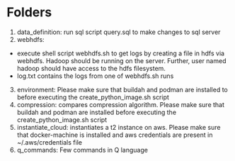 
  
  
# Folders
1. data_definition: run sql script query.sql to make changes to sql server
2. webhdfs: 
 - execute shell script webhdfs.sh to get logs by creating a file in hdfs via webhdfs. Hadoop should be running on the server. Further, user named hadoop should have access to the hdfs filesystem.
 - log.txt contains the logs from one of webhdfs.sh runs
3. environment: Please make sure that buildah and podman are installed to before executing the create_python_image.sh script
4. compression: compares compression algorithm. Please make sure that buildah and podman are installed before executing the create_python_image.sh script
5. instantiate_cloud: instantiates a t2 instance on aws. Please make sure that docker-machine is installed and aws credentials are present in ~/.aws/credentials file
6. q_commands: Few commands in Q language